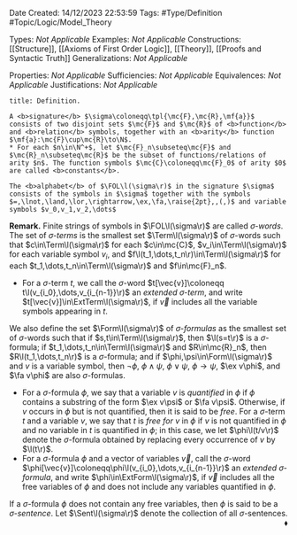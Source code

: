 <div class="topSpace"></div>

Date Created: 14/12/2023 22:53:59
Tags: #Type/Definition #Topic/Logic/Model_Theory

Types: <i>Not Applicable</i>
Examples: <i>Not Applicable</i>
Constructions: [[Structure]], [[Axioms of First Order Logic]], [[Theory]], [[Proofs and Syntactic Truth]]
Generalizations: <i>Not Applicable</i>

Properties: <i>Not Applicable</i>
Sufficiencies: <i>Not Applicable</i>
Equivalences: <i>Not Applicable</i>
Justifications: <i>Not Applicable</i>

``` ad-Definition
title: Definition.

A <b>signature</b> $\sigma\coloneqq\tpl{\mc{F},\mc{R},\mf{a}}$ consists of two disjoint sets $\mc{F}$ and $\mc{R}$ of <b>function</b> and <b>relation</b> symbols, together with an <b>arity</b> function $\mf{a}:\mc{F}\cup\mc{R}\to\N$.
* For each $n\in\N^+$, let $\mc{F}_n\subseteq\mc{F}$ and $\mc{R}_n\subseteq\mc{R}$ be the subset of functions/relations of arity $n$. The function symbols $\mc{C}\coloneqq\mc{F}_0$ of arity $0$ are called <b>constants</b>.

The <b>alphabet</b> of $\FOL\l(\sigma\r)$ in the signature $\sigma$ consists of the symbols in $\sigma$ together with the symbols $=,\lnot,\land,\lor,\rightarrow,\ex,\fa,\raise{2pt},,(,)$ and variable symbols $v_0,v_1,v_2,\dots$

```

<b>Remark.</b> Finite strings of symbols in $\FOL\l(\sigma\r)$ are called <i>$\sigma$-words</i>. The set of <i>$\sigma$-terms</i> is the smallest set $\Term\l(\sigma\r)$ of $\sigma$-words such that $c\in\Term\l(\sigma\r)$ for each $c\in\mc{C}$, $v_i\in\Term\l(\sigma\r)$ for each variable symbol $v_i$, and $f\l(t_1,\dots,t_n\r)\in\Term\l(\sigma\r)$ for each $t_1,\dots,t_n\in\Term\l(\sigma\r)$ and $f\in\mc{F}_n$.
* For a $\sigma$-term $t$, we call the $\sigma$-word $t[\vec{v}]\coloneqq t\l(v_{i_0},\dots,v_{i_{n-1}}\r)$ an <i>extended $\sigma$-term</i>, and write $t[\vec{v}]\in\ExtTerm\l(\sigma\r)$, if $\vec{v}$ includes all the variable symbols appearing in $t$.

We also define the set $\Form\l(\sigma\r)$ of <i>$\sigma$-formulas</i> as the smallest set of $\sigma$-words such that if $s,t\in\Term\l(\sigma\r)$, then $\l(s=t\r)$ is a $\sigma$-formula; if $t_1,\dots,t_n\in\Term\l(\sigma\r)$ and $R\in\mc{R}_n$, then $R\l(t_1,\dots,t_n\r)$ is a $\sigma$-formula; and if $\phi,\psi\in\Form\l(\sigma\r)$ and $v$ is a variable symbol, then $\lnot\phi$, $\phi\land\psi$, $\phi\lor\psi$, $\phi\rightarrow\psi$, $\ex v\phi$, and $\fa v\phi$ are also $\sigma$-formulas.
* For a $\sigma$-formula $\phi$, we say that a variable $v$ is <i>quantified</i> in $\phi$ if $\phi$ contains a substring of the form $\ex v\psi$ or $\fa v\psi$. Otherwise, if $v$ occurs in $\phi$ but is not quantified, then it is said to be <i>free</i>. For a $\sigma$-term $t$ and a variable $v$, we say that $t$ is <i>free for $v$</i> in $\phi$ if $v$ is not quantified in $\phi$ and no variable in $t$ is quantified in $\phi$; in this case, we let $\phi\l(t/v\r)$ denote the $\sigma$-formula obtained by replacing every occurrence of $v$ by $\l(t\r)$.
* For a $\sigma$-formula $\phi$ and a vector of variables $\vec{v}$, call the $\sigma$-word $\phi[\vec{v}]\coloneqq\phi\l(v_{i_0},\dots,v_{i_{n-1}}\r)$ an <i>extended $\sigma$-formula</i>, and write $\phi\in\ExtForm\l(\sigma\r)$, if $\vec{v}$ includes all the free variables of $\phi$ and does not include any variables quantified in $\phi$.

If a $\sigma$-formula $\phi$ does not contain any free variables, then $\phi$ is said to be a <i>$\sigma$-sentence</i>. Let $\Sent\l(\sigma\r)$ denote the collection of all $\sigma$-sentences.<span style="float:right;">$\blacklozenge$</span>

